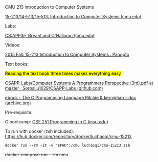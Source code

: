 CMU 213 Introduction to Computer Systems

[15-213/14-513/15-513: Introduction to Computer Systems (cmu.edu)](https://www.cs.cmu.edu/~213/index.html)

Labs:

[CS:APP3e, Bryant and O'Hallaron (cmu.edu)](http://csapp.cs.cmu.edu/3e/labs.html)

Videos:

[2015 Fall: 15-213 Introduction to Computer Systems : Panopto](https://scs.hosted.panopto.com/Panopto/Pages/Sessions/List.aspx#folderID="b96d90ae-9871-4fae-91e2-b1627b43e25e"&sortColumn=0&sortAscending=true&maxResults=50)

Text books:

<mark> Reading the text book three times makes everything easy </mark>

[CSAPP-Labs/Computer Systems A Programmers Perspective (3rd).pdf at master · Sorosliu1029/CSAPP-Labs (github.com)](https://github.com/Sorosliu1029/CSAPP-Labs/blob/master/Computer%20Systems%20A%20Programmers%20Perspective%20(3rd).pdf)

[ebook - The C Programming Language Ritchie & kernighan -.doc (archive.org)](https://ia802802.us.archive.org/15/items/The_C_Programming_Language/The_C_Programming_Language.pdf)

Pre-requisite:

C bootcamp:
[CSE 251 Programming in C (msu.edu)](https://www.cse.msu.edu/~cse251/)


To run with docker (zsh included): https://hub.docker.com/repository/docker/luchaoqi/cmu-15213

```
docker run --rm -it -v "$PWD":/cmu luchaoqi/cmu-15213 zsh
```
<del>docker-compose run --rm cmu<del>
